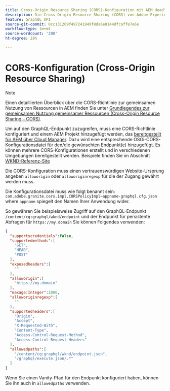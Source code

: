 ```yaml
---
title: Cross-Origin Resource Sharing (CORS)-Konfiguration mit AEM Headless
description: Die Cross-Origin Resource Sharing (CORS) von Adobe Experience Manager ermöglicht Headless-Webanwendungen, clientseitige Aufrufe an AEM durchzuführen. Eine CORS-Konfiguration ist erforderlich, um den Zugriff auf den GraphQL-Endpunkt zu ermöglichen.
feature: GraphQL API
source-git-commit: 0cc131209f497241949f8da6e8144dfcaffe7e6e
workflow-type: tm+mt
source-wordcount: '208'
ht-degree: 28%

---
```



# CORS-Konfiguration (Cross-Origin Resource Sharing)

>[!NOTE]
>
>Einen detaillierten Überblick über die CORS-Richtlinie zur gemeinsamen Nutzung von Ressourcen in AEM finden Sie unter [Grundlegendes zur gemeinsamen Nutzung gemeinsamer Ressourcen (Cross-Origin Resource Sharing – CORS)](https://experienceleague.adobe.com/docs/experience-manager-learn/foundation/security/understand-cross-origin-resource-sharing.html?lang=de#understand-cross-origin-resource-sharing-(cors)).

Um auf den GraphQL-Endpunkt zuzugreifen, muss eine CORS-Richtlinie konfiguriert und einem AEM Projekt hinzugefügt werden, das [bereitgestellt für AEM über Cloud Manager](/help/implementing/cloud-manager/deploy-code.md). Dazu wird eine entsprechende OSGi-CORS-Konfigurationsdatei für den/die gewünschten Endpunkt(e) hinzugefügt. Es können mehrere CORS-Konfigurationen erstellt und in verschiedenen Umgebungen bereitgestellt werden. Beispiele finden Sie im Abschnitt [WKND-Referenz-Site](https://github.com/adobe/aem-guides-wknd/tree/master/ui.config/src/main/content/jcr_root/apps/wknd/osgiconfig)

Die CORS-Konfiguration muss einen vertrauenswürdigen Website-Ursprung angeben `alloworigin` oder `alloworiginregexp` für die der Zugang gewährt werden muss.

Die Konfigurationsdatei muss wie folgt benannt sein: `com.adobe.granite.cors.impl.CORSPolicyImpl~appname-graphql.cfg.json` where `appname` spiegelt den Namen Ihrer Anwendung wider.

So gewähren Sie beispielsweise Zugriff auf den GraphQL-Endpunkt `/content/cq:graphql/wknd/endpoint` und der Endpunkt für persistente Abfragen für `https://my.domain` Sie können Folgendes verwenden:

```json
{
  "supportscredentials":false,
  "supportedmethods":[
    "GET",
    "HEAD",
    "POST"
  ],
  "exposedheaders":[
    ""
  ],
  "alloworigin":[
    "https://my.domain"
  ],
  "maxage:Integer":1800,
  "alloworiginregexp":[
    ""
  ],
  "supportedheaders":[
    "Origin",
    "Accept",
    "X-Requested-With",
    "Content-Type",
    "Access-Control-Request-Method",
    "Access-Control-Request-Headers"
  ],
  "allowedpaths":[
    "/content/cq:graphql/wknd/endpoint.json",
    "/graphql/execute.json/.*"
  ]
}
```

Wenn Sie einen Vanity-Pfad für den Endpunkt konfiguriert haben, können Sie ihn auch in `allowedpaths` verwenden.


